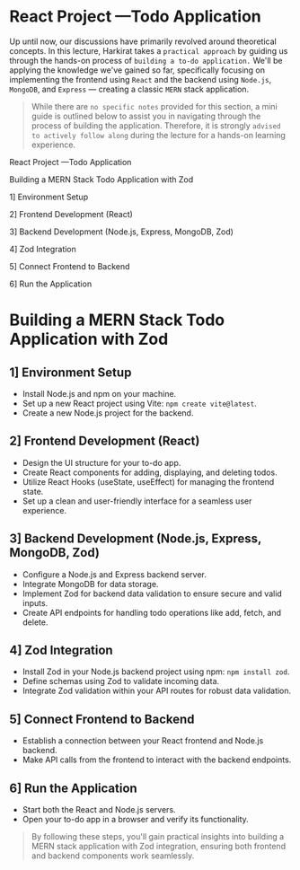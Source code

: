 # React Project —Todo Application

  

Up until now, our discussions have primarily revolved around theoretical concepts. In this lecture, Harkirat takes a `practical approach` by guiding us through the hands-on process of `building a to-do application.` We'll be applying the knowledge we've gained so far, specifically focusing on implementing the frontend using `React` and the backend using `Node.js`, `MongoDB`, and `Express` — creating a classic `MERN` stack application.

  

> While there are `no specific notes` provided for this section, a mini guide is outlined below to assist you in navigating through the process of building the application. Therefore, it is strongly `advised to actively follow along` during the lecture for a hands-on learning experience.

  

React Project —Todo Application

Building a MERN Stack Todo Application with Zod

1] Environment Setup

2] Frontend Development (React)

3] Backend Development (Node.js, Express, MongoDB, Zod)

4] Zod Integration

5] Connect Frontend to Backend

6] Run the Application

# Building a MERN Stack Todo Application with Zod

  

## 1] **Environment Setup**

- Install Node.js and npm on your machine.
- Set up a new React project using Vite: `npm create vite@latest`.
- Create a new Node.js project for the backend.

  

## 2] **Frontend Development (React)**

- Design the UI structure for your to-do app.
- Create React components for adding, displaying, and deleting todos.
- Utilize React Hooks (useState, useEffect) for managing the frontend state.
- Set up a clean and user-friendly interface for a seamless user experience.

  

## 3] **Backend Development (Node.js, Express, MongoDB, Zod)**

- Configure a Node.js and Express backend server.
- Integrate MongoDB for data storage.
- Implement Zod for backend data validation to ensure secure and valid inputs.
- Create API endpoints for handling todo operations like add, fetch, and delete.

  

## 4] **Zod Integration**

- Install Zod in your Node.js backend project using npm: `npm install zod`.
- Define schemas using Zod to validate incoming data.
- Integrate Zod validation within your API routes for robust data validation.

  

## 5] **Connect Frontend to Backend**

- Establish a connection between your React frontend and Node.js backend.
- Make API calls from the frontend to interact with the backend endpoints.

  

## 6] **Run the Application**

- Start both the React and Node.js servers.
- Open your to-do app in a browser and verify its functionality.

  

> By following these steps, you'll gain practical insights into building a MERN stack application with Zod integration, ensuring both frontend and backend components work seamlessly.